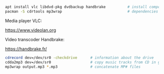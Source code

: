 
```bash
apt install vlc libdvd-pkg dvdbackup handbrake          # install components on Debian
pacman -S cdrtools mp3wrap                              # dependencies on Arch/etc
```

Media player VLC:

<https://www.videolan.org>

Video transcoder Handbrake:

<https://handbrake.fr/>

```bash
cdrecord dev=/dev/sr0 -checkdrive      # information about the drive
cdda2mp3 dev=/dev/sr0                  # copy music tracks from CD in given drive
mp3wrap output.mp3 *.mp3               # concatenate MP# files
```
